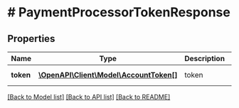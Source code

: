 # # PaymentProcessorTokenResponse

## Properties

Name | Type | Description | Notes
------------ | ------------- | ------------- | -------------
**token** | [**\OpenAPI\Client\Model\AccountToken[]**](AccountToken.md) | token | [optional] [readonly]

[[Back to Model list]](../../README.md#models) [[Back to API list]](../../README.md#endpoints) [[Back to README]](../../README.md)
